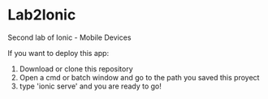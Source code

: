 # Lab2Ionic
Second lab of Ionic - Mobile Devices

If you want to deploy this app:
1. Download or clone this repository
2. Open a cmd or batch window and go to the path you saved this proyect
3. type 'ionic serve' and you are ready to go!
